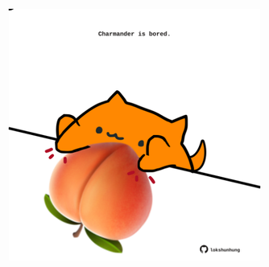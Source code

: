 <!-- built at 26/02/2022, 08:01:04 UTC -->
<p align="center">
  <img width="500" height="500" src="./ReadmeImage.svg">
</p>
